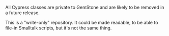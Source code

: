 All Cypress classes are private to GemStone and are likely to be removed in a future release.

This is a "write-only" repository.
It could be made readable, to be able to file-in Smalltalk scripts, but it's not the same thing.
